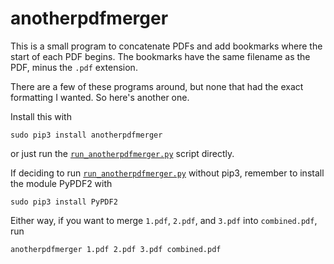 # anotherpdfmerger

This is a small program to concatenate PDFs and add bookmarks where the
start of each PDF begins. The bookmarks have the same filename as the
PDF, minus the `.pdf` extension.

There are a few of these programs around, but none that had the exact
formatting I wanted. So here's another one.

Install this with

```
sudo pip3 install anotherpdfmerger
```

or just run the [`run_anotherpdfmerger.py`](run_anotherpdfmerger.py)
script directly.

If deciding to run [`run_anotherpdfmerger.py`](run_anotherpdfmerger.py) without pip3, remember to install the module PyPDF2 with
```
sudo pip3 install PyPDF2
```

Either way, if you want to merge `1.pdf`, `2.pdf`, and `3.pdf` into
`combined.pdf`, run

```
anotherpdfmerger 1.pdf 2.pdf 3.pdf combined.pdf
```

